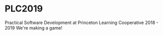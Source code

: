 # PLC2019
Practical Software Development at Princeton Learning Cooperative 2018 - 2019
We're making a game!
